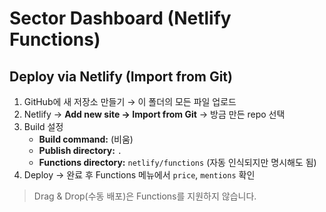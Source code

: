 # Sector Dashboard (Netlify Functions)

## Deploy via Netlify (Import from Git)
1. GitHub에 새 저장소 만들기 → 이 폴더의 모든 파일 업로드
2. Netlify → **Add new site → Import from Git** → 방금 만든 repo 선택
3. Build 설정
   - **Build command:** (비움)
   - **Publish directory:** `.`
   - **Functions directory:** `netlify/functions` (자동 인식되지만 명시해도 됨)
4. Deploy → 완료 후 Functions 메뉴에서 `price`, `mentions` 확인

> Drag & Drop(수동 배포)은 Functions를 지원하지 않습니다.